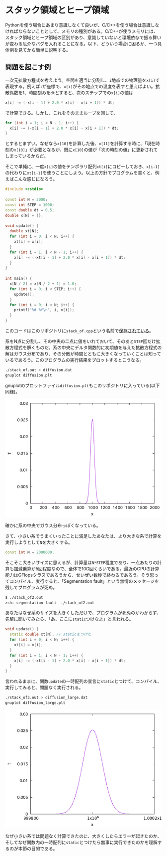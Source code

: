 # スタック領域とヒープ領域

Pythonを使う場合にあまり意識しなくて良いが、C/C++を使う場合は意識しなければならないこととして、メモリの種別がある。C/C++が使うメモリには、スタック領域とヒープ領域の区別があり、意識していないと環境依存で振る舞いが変わる厄介なバグを入れることになる。以下、どういう場合に困るか、一つ具体例を見てから簡単に説明する。

## 問題を起こす例

一次元拡散方程式を考えよう。空間を適当に分割し、`i`地点での物理量を`x[i]`で表現する。例えば`i`が座標で、`x[i]`がその地点での温度を表すと思えばよい。拡散係数を1、時間刻みを`dt`とすると、次のステップでの`x[i]`の値は

```cpp
x[i] -= (-x[i - 1] + 2.0 * x[i] - x[i + 1]) * dt;
```

で計算できる。しかし、これをそのままループを回して、

```cpp
for (int i = 1; i < N - 1; i++) {
  x[i] -= (-x[i - 1] + 2.0 * x[i] - x[i + 1]) * dt;
}
```

とするとまずい。なぜなら`x[10]`を計算した後、`x[11]`を計算する時に、「現在時刻の`x[10]`」が必要となるが、既に`x[10]`の値が「次の時刻の値」に更新されてしまっているからだ。

そこで単純に、一度`x[i]`の値をテンポラリ配列`xt[i]`にコピーしておき、`x[i-1]`の代わりに`xt[i-1]`を使うことにしよう。以上の方針でプログラムを書くと、例えばこんな感じになろう。

```cpp
#include <cstdio>

const int N = 2000;
const int STEP = 1000;
const double dt = 0.5;
double x[N] = {};

void update() {
  double xt[N];
  for (int i = 0; i < N; i++) {
    xt[i] = x[i];
  }
  for (int i = 1; i < N - 1; i++) {
    x[i] -= (-xt[i - 1] + 2.0 * x[i] - x[i + 1]) * dt;
  }
}

int main() {
  x[N / 2] = x[N / 2 + 1] = 1.0;
  for (int i = 0; i < STEP; i++) {
    update();
  }
  for (int i = 0; i < N; i++) {
    printf("%d %f\n", i, x[i]);
  }
}
```

このコードはこのリポジトリに`stack_of.cpp`という名前で[保存されている](https://github.com/kaityo256/python2cpp/tree/main/stack)。

系をN点に分割し、その中央の二点に値をいれておいて、そのあと`STEP`回だけ拡散方程式を解くものだ。系の中央にデルタ関数的に初期値を与えた拡散方程式の解はガウス分布であり、その分散が時間とともに大きくなっていくことは知っているであろう。このプログラムの実行結果をプロットするとこうなる。

```sh
./stack_of.out > diffusion.dat
gnuplot diffusion.plt
```

gnuplotのプロットファイル`diffusion.plt`もこのリポジトリに入っている(以下同様)。

![diffusion.png](diffusion.png)

確かに系の中央でガウス分布っぽくなっている。

さて、小さい系でうまくいったことに満足したあなたは、より大きな系で計算を実行しようとして`N`を大きくする。

```cpp
const int N = 2000000;
```

そこそこ大きいサイズに思えるが、計算量は`N*STEP`程度であり、一点あたりの計算も加減乗算が5回程度なので、全体で10G回くらいである。最近のCPUの計算能力はGFlopsクラスであろうから、せいぜい数秒で終わるであろう。そう思ってコンパイル、実行すると、「Segmentation fault」という無情のメッセージを残してプログラムが死ぬ。

```sh
$ ./stack_of2.out
zsh: segmentation fault  ./stack_of2.out
```

あなたはなぜ系のサイズを大きくしただけで、プログラムが死ぬのかわからず、先輩に聞いてみたら、「あ、ここに`static`つけなよ」と言われる。

```cpp
void update() {
  static double xt[N]; // staticをつけた
  for (int i = 0; i < N; i++) {
    xt[i] = x[i];
  }
  for (int i = 1; i < N - 1; i++) {
    x[i] -= (-xt[i - 1] + 2.0 * x[i] - x[i + 1]) * dt;
  }
}
```

言われるままに、関数`update`の一時配列の宣言に`static`とつけて、コンパイル、実行してみると、問題なく実行される。

```sh
./stack_of3.out > diffusion_large.dat
gnuplot diffusion_large.plt
```

![diffusion_large.png](diffusion_large.png)

なぜ小さい系では問題なく計算できたのに、大きくしたらエラーが起きたのか、そしてなぜ関数内の一時配列に`static`とつけたら無事に実行できたのかを理解するのが本節の目的である。